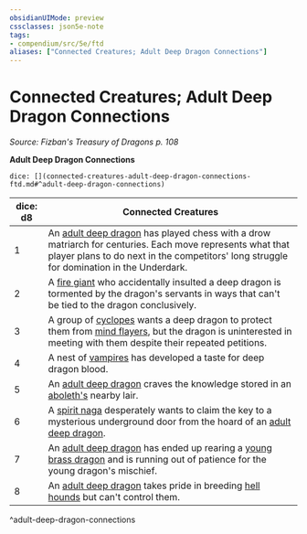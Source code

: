 ```yaml
---
obsidianUIMode: preview
cssclasses: json5e-note
tags:
- compendium/src/5e/ftd
aliases: ["Connected Creatures; Adult Deep Dragon Connections"]
---
```

# Connected Creatures; Adult Deep Dragon Connections
*Source: Fizban's Treasury of Dragons p. 108* 

**Adult Deep Dragon Connections**

`dice: [](connected-creatures-adult-deep-dragon-connections-ftd.md#^adult-deep-dragon-connections)`

| dice: d8 | Connected Creatures |
|----------|---------------------|
| 1 | An [adult deep dragon](/Systems/5e/bestiary/dragon/adult-deep-dragon-ftd.md) has played chess with a drow matriarch for centuries. Each move represents what that player plans to do next in the competitors' long struggle for domination in the Underdark. |
| 2 | A [fire giant](/Systems/5e/bestiary/giant/fire-giant.md) who accidentally insulted a deep dragon is tormented by the dragon's servants in ways that can't be tied to the dragon conclusively. |
| 3 | A group of [cyclopes](/Systems/5e/bestiary/giant/cyclops.md) wants a deep dragon to protect them from [mind flayers](/Systems/5e/bestiary/aberration/mind-flayer.md), but the dragon is uninterested in meeting with them despite their repeated petitions. |
| 4 | A nest of [vampires](/Systems/5e/bestiary/undead/vampire.md) has developed a taste for deep dragon blood. |
| 5 | An [adult deep dragon](/Systems/5e/bestiary/dragon/adult-deep-dragon-ftd.md) craves the knowledge stored in an [aboleth's](/Systems/5e/bestiary/aberration/aboleth.md) nearby lair. |
| 6 | A [spirit naga](/Systems/5e/bestiary/monstrosity/spirit-naga.md) desperately wants to claim the key to a mysterious underground door from the hoard of an [adult deep dragon](/Systems/5e/bestiary/dragon/adult-deep-dragon-ftd.md). |
| 7 | An [adult deep dragon](/Systems/5e/bestiary/dragon/adult-deep-dragon-ftd.md) has ended up rearing a [young brass dragon](/Systems/5e/bestiary/dragon/young-brass-dragon.md) and is running out of patience for the young dragon's mischief. |
| 8 | An [adult deep dragon](/Systems/5e/bestiary/dragon/adult-deep-dragon-ftd.md) takes pride in breeding [hell hounds](/Systems/5e/bestiary/fiend/hell-hound.md) but can't control them. |
^adult-deep-dragon-connections
